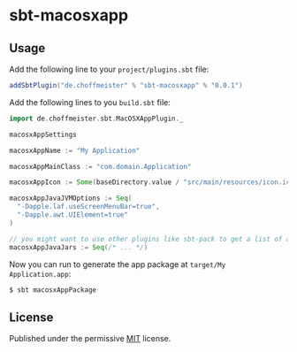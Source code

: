 # sbt-macosxapp

## Usage

Add the following line to your `project/plugins.sbt` file:

~~~ scala
addSbtPlugin("de.choffmeister" % "sbt-macosxapp" % "0.0.1")
~~~

Add the following lines to you `build.sbt` file:

~~~ scala
import de.choffmeister.sbt.MacOSXAppPlugin._

macosxAppSettings

macosxAppName := "My Application"

macosxAppMainClass := "com.domain.Application"

macosxAppIcon := Some(baseDirectory.value / "src/main/resources/icon.icns")

macosxAppJavaJVMOptions := Seq(
  "-Dapple.laf.useScreenMenuBar=true",
  "-Dapple.awt.UIElement=true"
)

// you might want to use other plugins like sbt-pack to get a list of all needed jars
macosxAppJavaJars := Seq(/* ... */)
~~~

Now you can run to generate the app package at `target/My Application.app`:

~~~ bash
$ sbt macosxAppPackage
~~~

## License

Published under the permissive [MIT](http://opensource.org/licenses/MIT) license.
